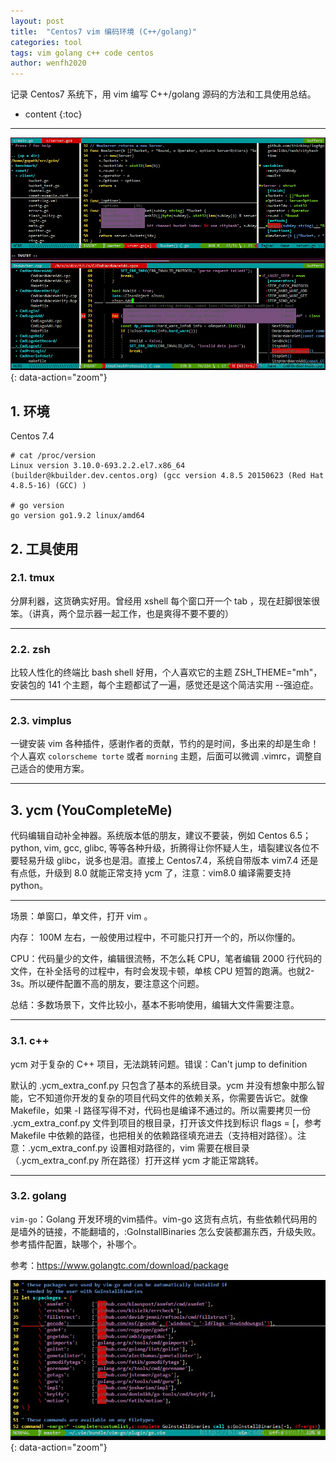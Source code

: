 ```yaml
---
layout: post
title:  "Centos7 vim 编码环境 (C++/golang)"
categories: tool
tags: vim golang c++ code centos
author: wenfh2020
---
```


记录 Centos7 系统下，用 vim 编写 C++/golang 源码的方法和工具使用总结。



* content
{:toc}

---

![效果图](/images/2020-04-22-13-31-34.png){: data-action="zoom"}

## 1. 环境

Centos 7.4

```shell
# cat /proc/version
Linux version 3.10.0-693.2.2.el7.x86_64 (builder@kbuilder.dev.centos.org) (gcc version 4.8.5 20150623 (Red Hat 4.8.5-16) (GCC) )

# go version
go version go1.9.2 linux/amd64
```

## 2. 工具使用

### 2.1. tmux

分屏利器，这货确实好用。曾经用 xshell 每个窗口开一个 tab ，现在赶脚很笨很笨。（讲真，两个显示器一起工作，也是爽得不要不要的）

---

### 2.2. zsh

比较人性化的终端比 bash shell 好用，个人喜欢它的主题 ZSH_THEME="mh"，安装包的 141 个主题，每个主题都试了一遍，感觉还是这个简洁实用 --强迫症。

---

### 2.3. vimplus

一键安装 vim 各种插件，感谢作者的贡献，节约的是时间，多出来的却是生命！个人喜欢 `colorscheme torte` 或者 `morning` 主题，后面可以微调 .vimrc，调整自己适合的使用方案。

---

## 3. ycm (YouCompleteMe)

代码编辑自动补全神器。系统版本低的朋友，建议不要装，例如 Centos 6.5； python, vim, gcc, glibc, 等等各种升级，折腾得让你怀疑人生，墙裂建议各位不要轻易升级 glibc，说多也是泪。直接上 Centos7.4，系统自带版本 vim7.4 还是有点低，升级到 8.0 就能正常支持 ycm 了，注意：vim8.0 编译需要支持 python。

---

场景：单窗口，单文件，打开 vim 。

内存： 100M 左右，一般使用过程中，不可能只打开一个的，所以你懂的。

CPU：代码量少的文件，编辑很流畅，不怎么耗 CPU，笔者编辑 2000 行代码的文件，在补全括号的过程中，有时会发现卡顿，单核 CPU 短暂的跑满。也就2-3s。所以硬件配置不高的朋友，要注意这个问题。

总结：多数场景下，文件比较小，基本不影响使用，编辑大文件需要注意。

---

### 3.1. c++

ycm 对于复杂的 C++ 项目，无法跳转问题。错误：Can't jump to definition

默认的  .ycm_extra_conf.py 只包含了基本的系统目录。ycm 并没有想象中那么智能，它不知道你开发的复杂的项目代码文件的依赖关系，你需要告诉它。就像 Makefile，如果 -I 路径写得不对，代码也是编译不通过的。所以需要拷贝一份 .ycm_extra_conf.py 文件到项目的根目录，打开该文件找到标识 flags = [，参考 Makefile 中依赖的路径，也把相关的依赖路径填充进去（支持相对路径）。注意：.ycm_extra_conf.py 设置相对路径的，vim 需要在根目录（.ycm_extra_conf.py 所在路径）打开这样 ycm 才能正常跳转。

---

### 3.2. golang

`vim-go`：Golang 开发环境的vim插件。vim-go 这货有点坑，有些依赖代码用的是墙外的链接，不能翻墙的，:GoInstallBinaries 怎么安装都漏东西，升级失败。参考插件配置，缺哪个，补哪个。

参考：https://www.golangtc.com/download/package

![golang 编译依赖配置](/images/2020-04-22-13-30-01.png){: data-action="zoom"}
